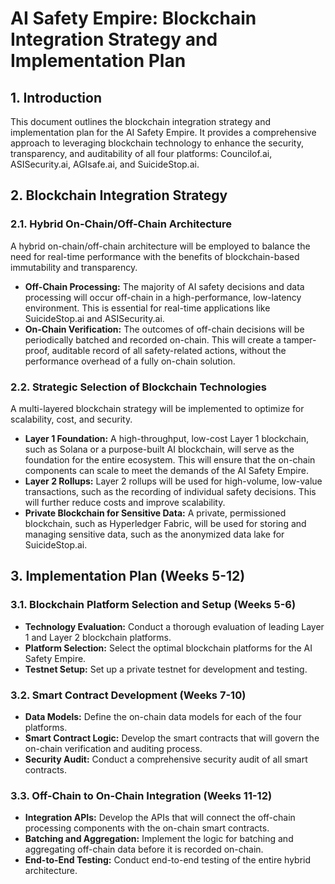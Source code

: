 # AI Safety Empire: Blockchain Integration Strategy and Implementation Plan

## 1. Introduction

This document outlines the blockchain integration strategy and implementation plan for the AI Safety Empire. It provides a comprehensive approach to leveraging blockchain technology to enhance the security, transparency, and auditability of all four platforms: Councilof.ai, ASISecurity.ai, AGIsafe.ai, and SuicideStop.ai.

## 2. Blockchain Integration Strategy

### 2.1. Hybrid On-Chain/Off-Chain Architecture

A hybrid on-chain/off-chain architecture will be employed to balance the need for real-time performance with the benefits of blockchain-based immutability and transparency.

*   **Off-Chain Processing:** The majority of AI safety decisions and data processing will occur off-chain in a high-performance, low-latency environment. This is essential for real-time applications like SuicideStop.ai and ASISecurity.ai.
*   **On-Chain Verification:** The outcomes of off-chain decisions will be periodically batched and recorded on-chain. This will create a tamper-proof, auditable record of all safety-related actions, without the performance overhead of a fully on-chain solution.

### 2.2. Strategic Selection of Blockchain Technologies

A multi-layered blockchain strategy will be implemented to optimize for scalability, cost, and security.

*   **Layer 1 Foundation:** A high-throughput, low-cost Layer 1 blockchain, such as Solana or a purpose-built AI blockchain, will serve as the foundation for the entire ecosystem. This will ensure that the on-chain components can scale to meet the demands of the AI Safety Empire.
*   **Layer 2 Rollups:** Layer 2 rollups will be used for high-volume, low-value transactions, such as the recording of individual safety decisions. This will further reduce costs and improve scalability.
*   **Private Blockchain for Sensitive Data:** A private, permissioned blockchain, such as Hyperledger Fabric, will be used for storing and managing sensitive data, such as the anonymized data lake for SuicideStop.ai.

## 3. Implementation Plan (Weeks 5-12)

### 3.1. Blockchain Platform Selection and Setup (Weeks 5-6)

*   **Technology Evaluation:** Conduct a thorough evaluation of leading Layer 1 and Layer 2 blockchain platforms.
*   **Platform Selection:** Select the optimal blockchain platforms for the AI Safety Empire.
*   **Testnet Setup:** Set up a private testnet for development and testing.

### 3.2. Smart Contract Development (Weeks 7-10)

*   **Data Models:** Define the on-chain data models for each of the four platforms.
*   **Smart Contract Logic:** Develop the smart contracts that will govern the on-chain verification and auditing process.
*   **Security Audit:** Conduct a comprehensive security audit of all smart contracts.

### 3.3. Off-Chain to On-Chain Integration (Weeks 11-12)

*   **Integration APIs:** Develop the APIs that will connect the off-chain processing components with the on-chain smart contracts.
*   **Batching and Aggregation:** Implement the logic for batching and aggregating off-chain data before it is recorded on-chain.
*   **End-to-End Testing:** Conduct end-to-end testing of the entire hybrid architecture.



